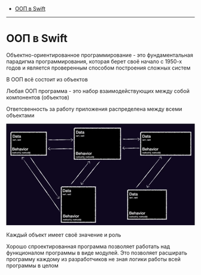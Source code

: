 <!-- Урок 6. ООП в Swift -->

- [ООП в Swift](#ооп-в-swift)
---

# ООП в Swift

Объектно-ориентированное программирование - это фундаментальная парадигма программирования, которая берет своё начало с 1950-х годов и является проверенным способом построения сложных систем

В ООП всё состоит из объектов

Любая ООП программа - это набор взаимодействующих между собой компонентов (объектов) 

Ответсвенность за работу приложения распределена между всеми объектами

<img src="contents/ооп.png" alt="drawing" width="600"/>

Каждый объект имеет своё значение и роль

Хорошо спроектированная программа позволяет работать над функционалом программы в виде модулей. Это позволяет расширать программу каждому из разработчиков не зная логики работы всей программы в целом

